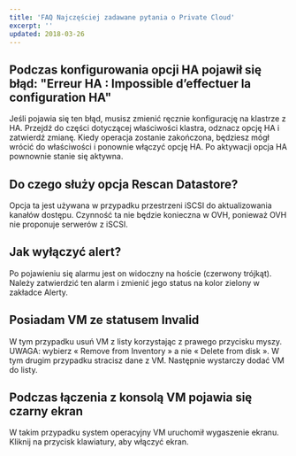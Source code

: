 ```yaml
---
title: 'FAQ Najczęściej zadawane pytania o Private Cloud'
excerpt: ''
updated: 2018-03-26
---
```


## Podczas konfigurowania opcji HA pojawił się błąd: "Erreur HA : Impossible d’effectuer la configuration HA"

Jeśli pojawia się ten błąd, musisz zmienić ręcznie konfigurację na klastrze z HA. Przejdź do części dotyczącej właściwości klastra, odznacz opcję HA i zatwierdź zmianę. Kiedy operacja zostanie zakończona, będziesz mógł wrócić do właściwości i ponownie włączyć opcję HA. Po aktywacji opcja HA pownownie stanie się aktywna.

## Do czego służy opcja Rescan Datastore?
Opcja ta jest używana w przypadku przestrzeni iSCSI do aktualizowania kanałów dostępu. 
Czynność ta nie będzie konieczna w OVH, ponieważ OVH nie proponuje serwerów z iSCSI.

## Jak wyłączyć alert?
Po pojawieniu się alarmu jest on widoczny na hoście (czerwony trójkąt).
Należy zatwierdzić ten alarm i zmienić jego status na kolor zielony w zakładce Alerty.

## Posiadam VM ze statusem Invalid
W tym przypadku usuń VM z listy korzystając z prawego przycisku myszy. 
UWAGA: wybierz « Remove from Inventory » a nie « Delete from disk ». W tym drugim przypadku stracisz dane z VM. 
Następnie wystarczy dodać VM do listy.

## Podczas łączenia z konsolą VM pojawia się czarny ekran
W takim przypadku system operacyjny VM uruchomił wygaszenie ekranu. Kliknij na przycisk klawiatury, aby włączyć ekran.


